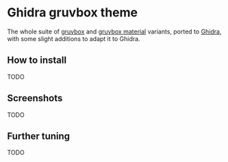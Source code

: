# Ghidra gruvbox theme
The whole suite of [gruvbox](https://github.com/morhetz/gruvbox) and [gruvbox material]() variants, ported to [Ghidra](https://github.com/NationalSecurityAgency/ghidra), with some slight additions to adapt it to Ghidra.

## How to install
TODO

## Screenshots
TODO

## Further tuning
TODO
